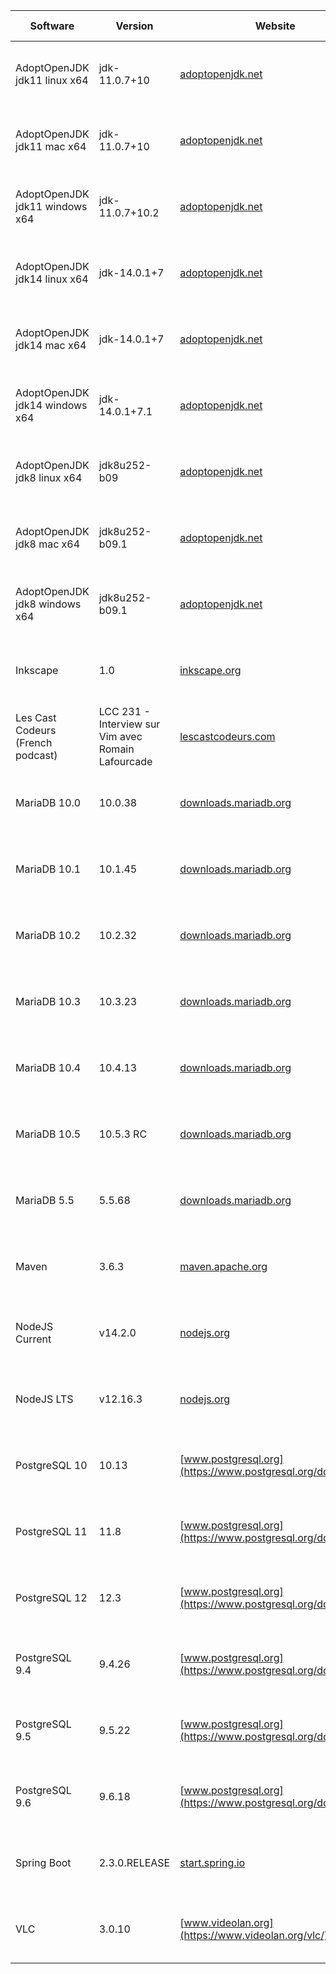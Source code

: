 |Software|Version|Website|Check date|
|---|---|---|---|
|AdoptOpenJDK jdk11 linux x64|jdk-11.0.7+10|[adoptopenjdk.net](https://adoptopenjdk.net/releases.html?variant=openjdk11&jvmVariant=hotspot)|Fri May 15 20:08:08 CEST 2020|
|AdoptOpenJDK jdk11 mac x64|jdk-11.0.7+10|[adoptopenjdk.net](https://adoptopenjdk.net/releases.html?variant=openjdk11&jvmVariant=hotspot)|Fri May 15 20:08:08 CEST 2020|
|AdoptOpenJDK jdk11 windows x64|jdk-11.0.7+10.2|[adoptopenjdk.net](https://adoptopenjdk.net/releases.html?variant=openjdk11&jvmVariant=hotspot)|Fri May 15 20:08:08 CEST 2020|
|AdoptOpenJDK jdk14 linux x64|jdk-14.0.1+7|[adoptopenjdk.net](https://adoptopenjdk.net/releases.html?variant=openjdk14&jvmVariant=hotspot)|Fri May 15 20:08:10 CEST 2020|
|AdoptOpenJDK jdk14 mac x64|jdk-14.0.1+7|[adoptopenjdk.net](https://adoptopenjdk.net/releases.html?variant=openjdk14&jvmVariant=hotspot)|Fri May 15 20:08:10 CEST 2020|
|AdoptOpenJDK jdk14 windows x64|jdk-14.0.1+7.1|[adoptopenjdk.net](https://adoptopenjdk.net/releases.html?variant=openjdk14&jvmVariant=hotspot)|Fri May 15 20:08:10 CEST 2020|
|AdoptOpenJDK jdk8 linux x64|jdk8u252-b09|[adoptopenjdk.net](https://adoptopenjdk.net/releases.html?variant=openjdk8&jvmVariant=hotspot)|Fri May 15 20:08:12 CEST 2020|
|AdoptOpenJDK jdk8 mac x64|jdk8u252-b09.1|[adoptopenjdk.net](https://adoptopenjdk.net/releases.html?variant=openjdk8&jvmVariant=hotspot)|Fri May 15 20:08:12 CEST 2020|
|AdoptOpenJDK jdk8 windows x64|jdk8u252-b09.1|[adoptopenjdk.net](https://adoptopenjdk.net/releases.html?variant=openjdk8&jvmVariant=hotspot)|Fri May 15 20:08:12 CEST 2020|
|Inkscape|1.0|[inkscape.org](https://inkscape.org)|Fri May 15 20:08:15 CEST 2020|
|Les Cast Codeurs (French podcast)|LCC 231 - Interview sur Vim avec Romain Lafourcade|[lescastcodeurs.com](https://lescastcodeurs.com)|Fri May 15 20:08:16 CEST 2020|
|MariaDB 10.0|10.0.38|[downloads.mariadb.org](https://downloads.mariadb.org)|Fri May 15 20:08:18 CEST 2020|
|MariaDB 10.1|10.1.45|[downloads.mariadb.org](https://downloads.mariadb.org)|Fri May 15 20:08:18 CEST 2020|
|MariaDB 10.2|10.2.32|[downloads.mariadb.org](https://downloads.mariadb.org)|Fri May 15 20:08:18 CEST 2020|
|MariaDB 10.3|10.3.23|[downloads.mariadb.org](https://downloads.mariadb.org)|Fri May 15 20:08:18 CEST 2020|
|MariaDB 10.4|10.4.13|[downloads.mariadb.org](https://downloads.mariadb.org)|Fri May 15 20:08:18 CEST 2020|
|MariaDB 10.5|10.5.3 RC|[downloads.mariadb.org](https://downloads.mariadb.org)|Fri May 15 20:08:18 CEST 2020|
|MariaDB 5.5|5.5.68|[downloads.mariadb.org](https://downloads.mariadb.org)|Fri May 15 20:08:18 CEST 2020|
|Maven|3.6.3|[maven.apache.org](https://maven.apache.org/download.cgi)|Fri May 15 20:08:20 CEST 2020|
|NodeJS Current|v14.2.0|[nodejs.org](https://nodejs.org)|Fri May 15 20:08:21 CEST 2020|
|NodeJS LTS|v12.16.3|[nodejs.org](https://nodejs.org)|Fri May 15 20:08:21 CEST 2020|
|PostgreSQL 10|10.13|[www.postgresql.org](https://www.postgresql.org/download/)|Fri May 15 20:08:24 CEST 2020|
|PostgreSQL 11|11.8|[www.postgresql.org](https://www.postgresql.org/download/)|Fri May 15 20:08:24 CEST 2020|
|PostgreSQL 12|12.3|[www.postgresql.org](https://www.postgresql.org/download/)|Fri May 15 20:08:24 CEST 2020|
|PostgreSQL 9.4|9.4.26|[www.postgresql.org](https://www.postgresql.org/download/)|Fri May 15 20:08:24 CEST 2020|
|PostgreSQL 9.5|9.5.22|[www.postgresql.org](https://www.postgresql.org/download/)|Fri May 15 20:08:24 CEST 2020|
|PostgreSQL 9.6|9.6.18|[www.postgresql.org](https://www.postgresql.org/download/)|Fri May 15 20:08:24 CEST 2020|
|Spring Boot|2.3.0.RELEASE|[start.spring.io](https://start.spring.io)|Fri May 15 20:08:27 CEST 2020|
|VLC|3.0.10|[www.videolan.org](https://www.videolan.org/vlc/)|Fri May 15 20:08:28 CEST 2020|
